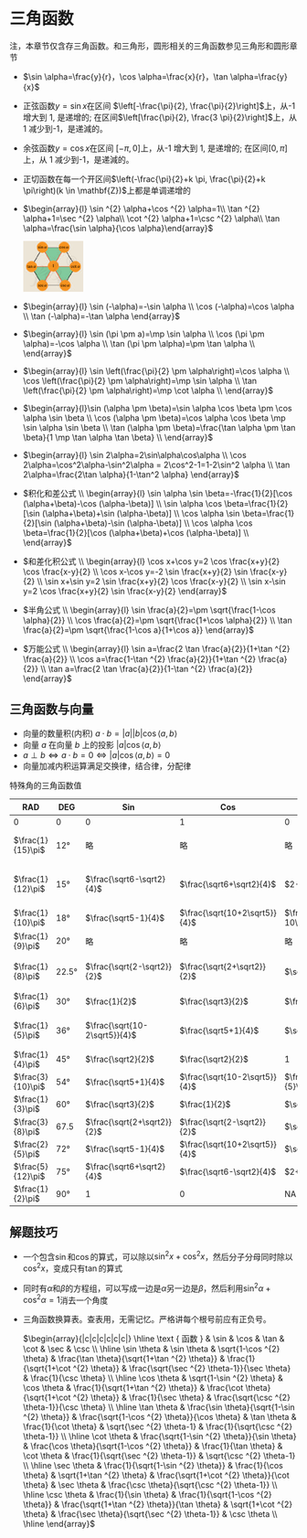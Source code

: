 # 三角函数

注，本章节仅含存三角函数。和三角形，圆形相关的三角函数参见三角形和圆形章节

- $\sin \alpha=\frac{y}{r}，\cos \alpha=\frac{x}{r}，\tan \alpha=\frac{y}{x}$

- 正弦函数$y=\sin x$在区间
  $\left[-\frac{\pi}{2}, \frac{\pi}{2}\right]$上，从-1 增大到 1, 是递增的; 在区间$\left[\frac{\pi}{2}, \frac{3 \pi}{2}\right]$上，从 1 减少到-1，是递減的。

- 余弦函数$y=\cos x$在区间
  $\left[-\pi, 0\right]$上，从-1 增大到 1, 是递增的; 在区间$\left[0, \pi\right]$上，从 1 减少到-1，是递減的。

- 正切函数在每一个开区间$\left(-\frac{\pi}{2}+k \pi, \frac{\pi}{2}+k \pi\right)(k \in \mathbf{Z})$上都是单调递增的

- $\begin{array}{l}
\sin ^{2} \alpha+\cos ^{2} \alpha=1\\
\tan ^{2} \alpha+1=\sec ^{2} \alpha\\
\cot ^{2} \alpha+1=\csc ^{2} \alpha\\
\tan \alpha=\frac{\sin \alpha}{\cos \alpha}\end{array}$

  <img src="images\RelationHexagon.png" alt="RelationHexagon" style="zoom:50%;" />

- $\begin{array}{l}
  \sin (-\alpha)=-\sin \alpha \\
  \cos (-\alpha)=\cos \alpha \\
  \tan (-\alpha)=-\tan \alpha
  \end{array}$

- $\begin{array}{l}
  \sin (\pi \pm a)=\mp \sin \alpha \\
  \cos (\pi \pm \alpha)=-\cos \alpha \\
  \tan (\pi \pm \alpha)=\pm \tan \alpha \\
  \end{array}$

- $\begin{array}{l}
  \sin \left(\frac{\pi}{2} \pm \alpha\right)=\cos \alpha \\
  \cos \left(\frac{\pi}{2} \pm \alpha\right)=\mp \sin \alpha \\
  \tan \left(\frac{\pi}{2} \pm \alpha\right)=\mp \cot \alpha \\
  \end{array}$

- $\begin{array}{l}\sin (\alpha \pm \beta)=\sin \alpha \cos \beta \pm \cos \alpha \sin \beta \\
\cos (\alpha \pm \beta)=\cos \alpha \cos \beta \mp \sin \alpha \sin \beta \\
\tan (\alpha \pm \beta)=\frac{\tan \alpha \pm \tan \beta}{1 \mp \tan \alpha \tan \beta} \\
\end{array}$

- $\begin{array}{l}
\sin 2\alpha=2\sin\alpha\cos\alpha \\
\cos 2\alpha=\cos^2\alpha-\sin^2\alpha = 2\cos^2-1=1-2\sin^2 \alpha \\
\tan 2\alpha=\frac{2\tan \alpha}{1-\tan^2 \alpha}
\end{array}$

- $积化和差公式 \\
\begin{array}{l}
\sin \alpha \sin \beta=-\frac{1}{2}[\cos (\alpha+\beta)-\cos (\alpha-\beta)] \\
\sin \alpha \cos \beta=\frac{1}{2}[\sin (\alpha+\beta)+\sin (\alpha-\beta)] \\
\cos \alpha \sin \beta=\frac{1}{2}[\sin (\alpha+\beta)-\sin (\alpha-\beta)] \\
\cos \alpha \cos \beta=\frac{1}{2}[\cos (\alpha+\beta)+\cos (\alpha-\beta)] \\
\end{array}$

- $和差化积公式 \\
\begin{array}{l}
\cos x+\cos y=2 \cos \frac{x+y}{2} \cos \frac{x-y}{2} \\
\cos x-\cos y=-2 \sin \frac{x+y}{2} \sin \frac{x-y}{2} \\
\sin x+\sin y=2 \sin \frac{x+y}{2} \cos \frac{x-y}{2} \\
\sin x-\sin y=2 \cos \frac{x+y}{2} \sin \frac{x-y}{2}
\end{array}$

- $半角公式 \\
\begin{array}{l}
\sin \frac{a}{2}=\pm \sqrt{\frac{1-\cos \alpha}{2}} \\
\cos \frac{a}{2}=\pm \sqrt{\frac{1+\cos \alpha}{2}} \\
\tan \frac{a}{2}=\pm \sqrt{\frac{1-\cos a}{1+\cos a}}
\end{array}$

- $万能公式 \\
  \begin{array}{l}
  \sin a=\frac{2 \tan \frac{a}{2}}{1+\tan ^{2} \frac{a}{2}} \\
  \cos a=\frac{1-\tan ^{2} \frac{a}{2}}{1+\tan ^{2} \frac{a}{2}} \\
  \tan a=\frac{2 \tan \frac{a}{2}}{1-\tan ^{2} \frac{a}{2}}
  \end{array}$

## 三角函数与向量

- 向量的数量积(内积) $a \cdot b=|a||b| \cos \langle a, b\rangle$
- 向量 $a$ 在向量 $b$ 上的投影 $|a| \cos \langle a, b\rangle$
- $a \perp b \Leftrightarrow a \cdot b=0 \Leftrightarrow |a| \cos \langle a, b\rangle=0$
- 向量加减内积运算满足交换律，结合律，分配律

特殊角的三角函数值

| RAD               | DEG   | Sin                           | Cos                           | Tan                               | 求解方法                                                     | 注释                                                         |
| ----------------- | ----- | ----------------------------- | ----------------------------- | --------------------------------- | ------------------------------------------------------------ | ------------------------------------------------------------ |
| 0                 | 0     | 0                             | 1                             | 0                                 | 显然                                                         |                                                              |
| $\frac{1}{15}\pi$ | 12°   | 略                            | 略                            | 略                                | $\sin(\frac{\pi}{15})=\sin(\frac{\pi}{6}-\frac{\pi}{10})$    |                                                              |
| $\frac{1}{12}\pi$ | 15°   | $\frac{\sqrt6-\sqrt2}{4}$     | $\frac{\sqrt6+\sqrt2}{4}$     | $2-\sqrt3$                        | 半个30°，<br />或$\sin(\frac{\pi}{12})=\sin(\frac{\pi}{3}-\frac{\pi}{4})$ | $x^2-4x+1=0$的解，也叫白金分割数                             |
| $\frac{1}{10}\pi$ | 18°   | $\frac{\sqrt5-1}{4}$          | $\frac{\sqrt{10+2\sqrt5}}{4}$ | $\frac{1}{5}\sqrt{25-10\sqrt5}$   | 半个36°                                                      |                                                              |
| $\frac{1}{9}\pi$  | 20°   | 略                            | 略                            | 略                                | $\sin({3\alpha})=3\sin{\alpha}-4\sin^3\alpha$                | [wolfram](https://mathworld.wolfram.com/TrigonometryAnglesPi9.html) |
| $\frac{1}{8}\pi$  | 22.5° | $\frac{\sqrt{2-\sqrt2}}{2}$   | $\frac{\sqrt{2+\sqrt2}}{2}$   | $\sqrt2-1$                        | 半个45°                                                      | $x^2-2x-1=0$的解，也叫白银分割数                             |
| $\frac{1}{6}\pi$  | 30°   | $\frac{1}{2}$                 | $\frac{\sqrt3}{2}$            | $\frac{\sqrt3}{3}$                | 半个等边三角形                                               |                                                              |
| $\frac{1}{5}\pi$  | 36°   | $\frac{\sqrt{10-2\sqrt5}}{4}$ | $\frac{\sqrt5+1}{4}$          | $\sqrt{5-2\sqrt5}$                | $\sin({5\alpha})=5\sin{\alpha}-20\sin^3\alpha+16\sin^5{\alpha}$ | $\cos(\frac{\pi}{5})$为半个黄金分割数                        |
| $\frac{1}{4}\pi$  | 45°   | $\frac{\sqrt2}{2}$            | $\frac{\sqrt2}{2}$            | 1                                 | 等腰直角三角形                                               |                                                              |
| $\frac{3}{10}\pi$ | 54°   | $\frac{\sqrt5+1}{4}$          | $\frac{\sqrt{10-2\sqrt5}}{4}$ | $\frac{1}{5}\sqrt{25+10\sqrt{5}}$ | 参见36°                                                      |                                                              |
| $\frac{1}{3}\pi$  | 60°   | $\frac{\sqrt3}{2}$            | $\frac{1}{2}$                 | $\sqrt3$                          | 等边三角形                                                   |                                                              |
| $\frac{3}{8}\pi$  | 67.5  | $\frac{\sqrt{2+\sqrt2}}{2}$   | $\frac{\sqrt{2-\sqrt2}}{2}$   | $\sqrt2+1$                        | 参见22.5°                                                    |                                                              |
| $\frac{2}{5}\pi$  | 72°   | $\frac{\sqrt5-1}{4}$          | $\frac{\sqrt{10+2\sqrt5}}{4}$ | $\sqrt{5+2\sqrt5}$                | 参见18°                                                      |                                                              |
| $\frac{5}{12}\pi$ | 75°   | $\frac{\sqrt6+\sqrt2}{4}$     | $\frac{\sqrt6-\sqrt2}{4}$     | $2+\sqrt3$                        | 参见15°                                                      |                                                              |
| $\frac{1}{2}\pi$  | 90°   | 1                             | 0                             | NA                                | 显然                                                         |                                                              |



## 解题技巧

- 一个包含$\sin$和$\cos$的算式，可以除以$\sin^2x+\cos^2x$，然后分子分母同时除以$\cos^2x$，变成只有$\tan$的算式

- 同时有$\alpha$和$\beta$的方程组，可以写成一边是$\alpha$另一边是$\beta$，然后利用$\sin^2 \alpha + \cos^2 \alpha=1$消去一个角度

- 三角函数换算表。查表用，无需记忆。严格讲每个根号前应有正负号。

  $\begin{array}{|c|c|c|c|c|c|}
  \hline \text { 函数 } & \sin & \cos & \tan & \cot & \sec & \csc \\
  \hline \sin \theta & \sin \theta & \sqrt{1-\cos ^{2} \theta} & \frac{\tan \theta}{\sqrt{1+\tan ^{2} \theta}} & \frac{1}{\sqrt{1+\cot ^{2} \theta}} & \frac{\sqrt{\sec ^{2} \theta-1}}{\sec \theta} & \frac{1}{\csc \theta} \\
  \hline \cos \theta & \sqrt{1-\sin ^{2} \theta} & \cos \theta & \frac{1}{\sqrt{1+\tan ^{2} \theta}} & \frac{\cot \theta}{\sqrt{1+\cot ^{2} \theta}} & \frac{1}{\sec \theta} & \frac{\sqrt{\csc ^{2} \theta-1}}{\csc \theta} \\
  \hline \tan \theta & \frac{\sin \theta}{\sqrt{1-\sin ^{2} \theta}} & \frac{\sqrt{1-\cos ^{2} \theta}}{\cos \theta} & \tan \theta & \frac{1}{\cot \theta} & \sqrt{\sec ^{2} \theta-1} & \frac{1}{\sqrt{\csc ^{2} \theta-1}} \\
  \hline \cot \theta & \frac{\sqrt{1-\sin ^{2} \theta}}{\sin \theta} & \frac{\cos \theta}{\sqrt{1-\cos ^{2} \theta}} & \frac{1}{\tan \theta} & \cot \theta & \frac{1}{\sqrt{\sec ^{2} \theta-1}} & \sqrt{\csc ^{2} \theta-1} \\
  \hline \sec \theta & \frac{1}{\sqrt{1-\sin ^{2} \theta}} & \frac{1}{\cos \theta} & \sqrt{1+\tan ^{2} \theta} & \frac{\sqrt{1+\cot ^{2} \theta}}{\cot \theta} & \sec \theta & \frac{\csc \theta}{\sqrt{\csc ^{2} \theta-1}} \\
  \hline \csc \theta & \frac{1}{\sin \theta} & \frac{1}{\sqrt{1-\cos ^{2} \theta}} & \frac{\sqrt{1+\tan ^{2} \theta}}{\tan \theta} & \sqrt{1+\cot ^{2} \theta} & \frac{\sec \theta}{\sqrt{\sec ^{2} \theta-1}} & \csc \theta \\
  \hline
  \end{array}$
